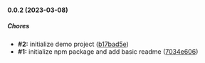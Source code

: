 #### 0.0.2 (2023-03-08)

##### Chores

* **#2:**  initialize demo project ([b17bad5e](https://github.com/faessler/react-use-carousel-hook/commit/b17bad5e04c0c8936f04c4baa5aad7a702a1fbcd))
* **#1:**  initialize npm package and add basic readme ([7034e606](https://github.com/faessler/react-use-carousel-hook/commit/7034e606a68812094bc993c08bfd0f822c819cdc))

